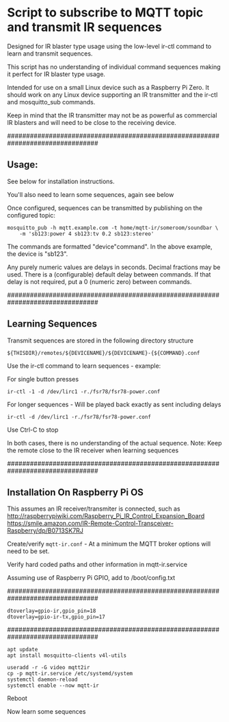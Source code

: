# Script to subscribe to MQTT topic and transmit IR sequences

Designed for IR blaster type usage using the low-level ir-ctl command to learn
and transmit sequences.

This script has no understanding of individual command sequences making it
perfect for IR blaster type usage.

Intended for use on a small Linux device such as a Raspberry Pi Zero. It should
work on any Linux device supporting an IR transmitter and the ir-ctl and
mosquitto_sub commands.

Keep in mind that the IR transmitter may not be as powerful as commercial
IR blasters and will need to be close to the receiving device.

################################################################################

## Usage:

See below for installation instructions.

You'll also need to learn some sequences, again see below

Once configured, sequences can be transmitted by publishing on the configured
topic:
```
mosquitto_pub -h mqtt.example.com -t home/mqtt-ir/someroom/soundbar \
	-m 'sb123:power 4 sb123:tv 0.2 sb123:stereo'
```
The commands are formatted "device"command". In the above example, the device
is "sb123".

Any purely numeric values are delays in seconds. Decimal fractions may be used.
There is a (configurable) default delay between commands. If that delay is not
required, put a 0 (numeric zero) between commands.

################################################################################

## Learning Sequences

Transmit sequences are stored in the following directory structure

`${THISDIR}/remotes/${DEVICENAME}/${DEVICENAME}-{${COMMAND}.conf`

Use the ir-ctl command to learn sequences - example:

For single button presses
```
ir-ctl -1 -d /dev/lirc1 -r./fsr78/fsr78-power.conf
```

For longer sequences - Will be played back exactly as sent including delays
```
ir-ctl -d /dev/lirc1 -r./fsr78/fsr78-power.conf
```
Use Ctrl-C to stop

In both cases, there is no understanding of the actual sequence.
Note: Keep the remote close to the IR receiver when learning sequences

################################################################################

## Installation  On Raspberry Pi OS

This assumes an IR receiver/transmiter is connected, such as
http://raspberrypiwiki.com/Raspberry_Pi_IR_Control_Expansion_Board
https://smile.amazon.com/IR-Remote-Control-Transceiver-Raspberry/dp/B0713SK7RJ

Create/verify `mqtt-ir.conf` - At a minimum the MQTT broker options will need to
be set.

Verify hard coded paths and other information in mqtt-ir.service

Assuming use of Raspberry Pi GPIO, add to /boot/config.txt

################################################################################
```
dtoverlay=gpio-ir,gpio_pin=18
dtoverlay=gpio-ir-tx,gpio_pin=17
```
################################################################################
```
apt update
apt install mosquitto-clients v4l-utils

useradd -r -G video mqtt2ir
cp -p mqtt-ir.service /etc/systemd/system
systemctl daemon-reload
systemctl enable --now mqtt-ir
```
Reboot

Now learn some sequences
